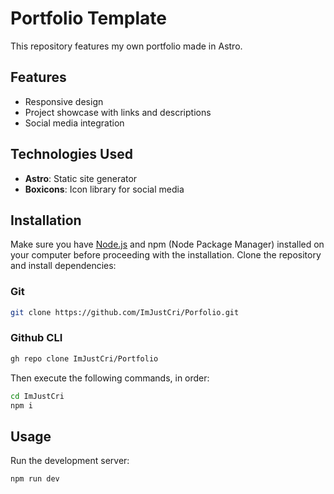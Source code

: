 # Portfolio Template

This repository features my own portfolio made in Astro.

## Features

- Responsive design
- Project showcase with links and descriptions
- Social media integration

## Technologies Used

- **Astro**: Static site generator
- **Boxicons**: Icon library for social media

## Installation

Make sure you have [Node.js](https://nodejs.org/en/download/package-manager) and npm (Node Package Manager) installed on your computer before proceeding with the installation.
Clone the repository and install dependencies:

### Git
```bash
git clone https://github.com/ImJustCri/Porfolio.git
```

### Github CLI
```bash
gh repo clone ImJustCri/Portfolio
```

Then execute the following commands, in order:
```bash
cd ImJustCri
npm i
```

## Usage

Run the development server:
```bash
npm run dev
```